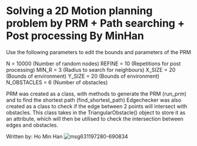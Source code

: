 # Solving a 2D Motion planning problem by PRM + Path searching + Post processing By MinHan

Use the following parameters to edit the bounds and parameters of the PRM

N = 10000  (Number of random nodes)
REFINE = 10 (Repetitions for post processing)
MIN_R = 3 (Radius to search for neighbours)
X_SIZE = 20 (Bounds of environment)
Y_SIZE = 20 (Bounds of environment)
N_OBSTACLES = 6 (Number of obstacles)

PRM was created as a class, with methods to generate the PRM (run_prm) and to find the shortest path (find_shortest_path)
Edgechecker was also created as a class to check if the edge between 2 points will intersect with obstacles. This class takes in the TriangularObstacle() object to store it as an attribute, which will then be utilised to check the intersection between edges and obstacles.

Written by: Ho Min Han
![msg631197280-690834](https://github.com/RyuseiiSama/Solving-a-2D-motion-planning-problem-by-PRM_MinHan/assets/84442508/13dfd6c2-281e-4c0e-b789-5043a8ca55b2)
